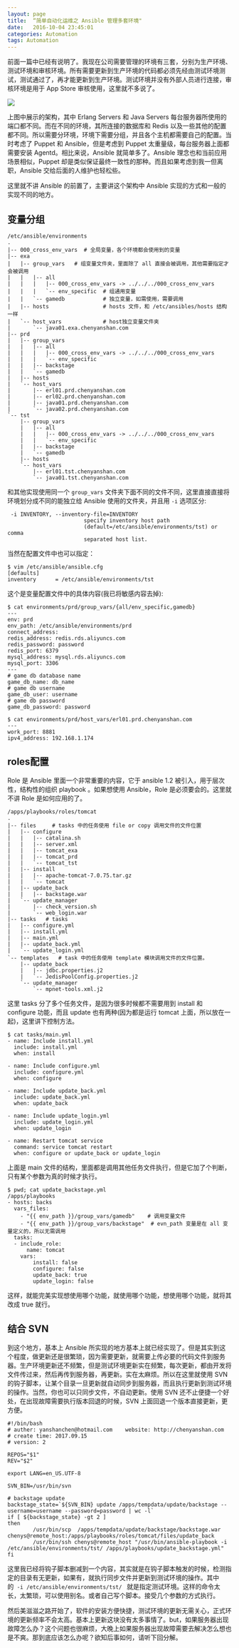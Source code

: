 ```yaml
---
layout: page
title:  “简单自动化运维之 Ansible 管理多套环境"
date:   2016-10-04 23:45:01
categories: Automation
tags: Automation
---
```


前面一篇中已经有说明了。我现在公司需要管理的环境有三套，分别为生产环境、测试环境和审核环境。所有需要更新到生产环境的代码都必须先经由测试环境测试，测试通过了，再才能更新到生产环境。测试环境并没有外部人员进行连接，审核环境是用于 App Store 审核使用，这里就不多说了。

![](/images/Automation-2/DraggedImage.png)

上图中展示的架构，其中 Erlang Servers 和 Java Servers 每台服务器所使用的端口都不同。而在不同的环境，其所连接的数据库和 Redis 以及一些其他的配置都不同。所以需要分环境，环境下需要分组，并且各个主机都需要自己的配置。当时考虑了 Puppet 和 Ansible，但是考虑到 Puppet 太重量级，每台服务器上面都需要安装 Agentd。相比来说，Ansible 就简单多了。Ansible 理念也和当前应用场景相似，Puppet 却是类似保证最终一致性的那种。而且如果考虑到我一但离职，Ansible 交给后面的人维护也轻松些。

这里就不讲 Ansible 的前置了，主要讲这个架构中 Ansible 实现的方式和一般的实现不同的地方。

## 变量分组

	/etc/ansible/environments
	.
	|-- 000_cross_env_vars  # 全局变量，各个环境都会使用到的变量
	|-- exa
	|   |-- group_vars   # 组变量文件夹，里面除了 all 直接会被调用，其他需要指定才会被调用
	|   |   |-- all
	|   |   |   |-- 000_cross_env_vars -> ../../../000_cross_env_vars
	|   |   |   `-- env_specific  # 组通用变量
	|   |   `-- gamedb            # 独立变量，如需使用，需要调用 
	|   |-- hosts                 # hosts 文件，和 /etc/ansibles/hosts 结构一样
	|   `-- host_vars             # host独立变量文件夹
	|       `-- java01.exa.chenyanshan.com
	|-- prd
	|   |-- group_vars
	|   |   |-- all
	|   |   |   |-- 000_cross_env_vars -> ../../../000_cross_env_vars
	|   |   |   `-- env_specific
	|   |   |-- backstage
	|   |   `-- gamedb
	|   |-- hosts
	|   `-- host_vars
	|       |-- erl01.prd.chenyanshan.com
	|       |-- erl02.prd.chenyanshan.com
	|       |-- java01.prd.chenyanshan.com
	|       `-- java02.prd.chenyanshan.com
	`-- tst
	    |-- group_vars
	    |   |-- all
	    |   |   |-- 000_cross_env_vars -> ../../../000_cross_env_vars
	    |   |   `-- env_specific
	    |   |-- backstage
	    |   `-- gamedb
	    |-- hosts
	    `-- host_vars
	        |-- erl01.tst.chenyanshan.com
	        `-- java01.tst.chenyanshan.com

和其他实现使用同一个 `group_vars` 文件夹下面不同的文件不同，这里直接直接将环境划分成不同的能独立给 Ansible 使用的文件夹，并且用 `-i` 选项区分:

	 -i INVENTORY, --inventory-file=INVENTORY
	                        specify inventory host path
	                        (default=/etc/ansible/environments/tst) or comma
	                        separated host list.

当然在配置文件中也可以指定：

	$ vim /etc/ansible/ansible.cfg
	[defaults]
	inventory      = /etc/ansible/environments/tst

这个是变量配置文件中的具体内容(我已将敏感内容去掉):

	$ cat environments/prd/group_vars/{all/env_specific,gamedb}
	---
	env: prd
	env_path: /etc/ansible/environments/prd
	connect_address:  
	redis_address: redis.rds.aliyuncs.com 
	redis_password: password
	redis_port: 6379
	mysql_address: mysql.rds.aliyuncs.com
	mysql_port: 3306
	---
	# game db database name
	game_db_name: db_name
	# game db username
	game_db_user: username
	# game db password
	game_db_password: password
	
	$ cat environments/prd/host_vars/erl01.prd.chenyanshan.com
	---
	work_port: 8881
	ipv4_address: 192.168.1.174

## roles配置

Role 是 Ansible 里面一个非常重要的内容，它于 ansible 1.2 被引入，用于层次性，结构性的组织 playbook 。如果想使用 Ansible，Role 是必须要会的。这里就不讲 Role 是如何应用的了。

	/apps/playbooks/roles/tomcat
	.
	|-- files     # tasks 中的任务使用 file or copy 调用文件的文件位置
	|   |-- configure
	|   |   |-- catalina.sh
	|   |   |-- server.xml
	|   |   |-- tomcat_exa
	|   |   |-- tomcat_prd
	|   |   `-- tomcat_tst
	|   |-- install
	|   |   |-- apache-tomcat-7.0.75.tar.gz
	|   |   `-- tomcat
	|   |-- update_back
	|   |   |-- backstage.war
	|   `-- update_manager
	|       |-- check_version.sh
	|       `-- web_login.war
	|-- tasks   # tasks 
	|   |-- configure.yml
	|   |-- install.yml
	|   |-- main.yml
	|   |-- update_back.yml
	|   `-- update_login.yml
	`-- templates   # task 中的任务使用 template 模块调用文件的文件位置。
	    |-- update_back
	    |   |-- jdbc.properties.j2
	    |   `-- JedisPoolConfig.properties.j2
	    `-- update_manager
	        `-- mpnet-tools.xml.j2

这里 tasks 分了多个任务文件，是因为很多时候都不需要用到 install 和 configure 功能，而且 update 也有两种(因为都是运行 tomcat 上面，所以放在一起)，这里讲下控制方法。

	$ cat tasks/main.yml 
	- name: Include install.yml 
	  include: install.yml 
	  when: install
	
	- name: Include configure.yml 
	  include: configure.yml 
	  when: configure
	
	- name: Include update_back.yml 
	  include: update_back.yml 
	  when: update_back
	
	- name: Include update_login.yml 
	  include: update_login.yml 
	  when: update_login
	
	- name: Restart tomcat service
	  command: service tomcat restart
	  when: configure or update_back or update_login

上面是 main 文件的结构，里面都是调用其他任务文件执行，但是它加了个判断，只有某个参数为真的时候才执行。

	$ pwd; cat update_backstage.yml 
	/apps/playbooks
	- hosts: backs 
	  vars_files:
	    - "{{ env_path }}/group_vars/gamedb"    # 调用变量文件
	    - "{{ env_path }}/group_vars/backstage"  # evn_path 变量是在 all 变量定义的，所以无需调用
	  tasks:
	  - include_role:
	      name: tomcat 
	    vars:
	        install: false
	        configure: false
	        update_back: true
	        update_login: false 

这样，就能完美实现想使用哪个功能，就使用哪个功能，想使用哪个功能，就将其改成 true 就行。

## 结合 SVN

到这个地方，基本上 Ansible 所实现的地方基本上就已经实现了。但是其实到这个程度，做更新还是很繁琐，因为需要更新，就需要上传必要的代码文件到服务器。生产环境更新还不频繁，但是测试环境更新实在频繁，每次更新，都由开发将文件传过来，然后再传到服务器，再更新。实在太麻烦。所以在这里就使用 SVN 的钩子脚本，让某个目录一旦更新就自动同步到服务器，而且执行更新到测试环境的操作。当然，你也可以只同步文件，不自动更新。使用 SVN 还不止便捷一个好处，在出现故障需要执行版本回退的时候，SVN 上面回退一个版本直接更新，更方便。

	#!/bin/bash
	# auther: yanshanchen@hotmail.com    website: http://chenyanshan.com
	# create time: 2017.09.15 
	# version: 2 
	
	REPOS="$1"
	REV="$2"
	
	export LANG=en_US.UTF-8
	
	SVN_BIN=/usr/bin/svn
	
	# backstage update
	backstage_state=`${SVN_BIN} update /apps/tempdata/update/backstage --username=username --password=password | wc -l`
	if [ ${backstage_state} -gt 2 ]
	then
	        /usr/bin/scp  /apps/tempdata/update/backstage/backstage.war chenys@remote_host:/apps/playbooks/roles/tomcat/files/update_back
	        /usr/bin/ssh chenys@remote_host "/usr/bin/ansible-playbook -i /etc/ansible/environments/tst/ /apps/playbooks/update_backstage.yml"
	fi
	

这里我已经将钩子脚本删减到一个内容，其实就是在钩子脚本触发的时候，检测指定的目录有无更新，如果有，就执行同步文件并更新到测试环境的操作。其中的` -i /etc/ansible/environments/tst/ ` 就是指定测试环境。这样的命令太长，太繁琐，可以使用别名。或者自己写个脚本。接受几个参数的方式执行。

然后美滋滋之路开始了，软件的安装方便快捷，测试环境的更新无需关心，正式环境的更新频率不会太高。基本上更新这块没有太多事情了。but，如果服务器出现故障怎么办？这个问题也很麻烦，大晚上如果服务器出现故障需要去解决怎么想也是不爽。那到底应该怎么办呢？欲知后事如何，请听下回分解。
